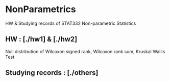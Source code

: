 # NonParametrics
HW & Studying records of STAT332 Non-parametric Statistics
## HW : [./hw1] & [./hw2]
Null distribution of Wilcoxon signed rank, Wilcoxon rank sum, Kruskal Wallis Test
## Studying records : [./others]
